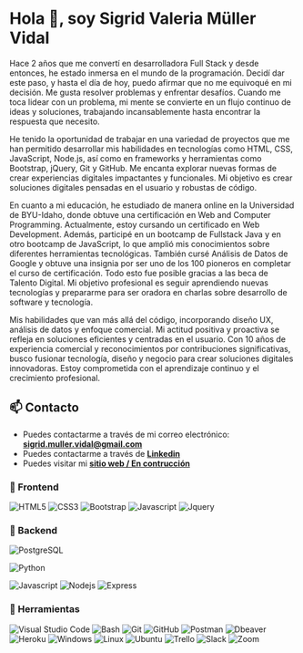 # Hola 👋, soy Sigrid Valeria Müller Vidal

Hace 2 años que me convertí en desarrolladora Full Stack y desde entonces, he estado inmersa en el mundo de la programación. Decidí dar este paso, y hasta el día de hoy, puedo afirmar que no me equivoqué en mi decisión. Me gusta resolver problemas y enfrentar desafíos. Cuando me toca lidear con un problema, mi mente se convierte en un flujo continuo de ideas y soluciones, trabajando incansablemente hasta encontrar la respuesta que necesito.

He tenido la oportunidad de trabajar en una variedad de proyectos que me han permitido desarrollar mis habilidades en tecnologías como HTML, CSS, JavaScript, Node.js, así como en frameworks y herramientas como Bootstrap, jQuery, Git y GitHub. Me encanta explorar nuevas formas de crear experiencias digitales impactantes y funcionales. Mi objetivo es crear soluciones digitales pensadas en el usuario y robustas de código.

En cuanto a mi educación, he estudiado de manera online en la Universidad de BYU-Idaho, donde obtuve una certificación en Web and Computer Programming. Actualmente, estoy cursando un certificado en Web Development. Además, participé en un bootcamp de Fullstack Java y en otro bootcamp de JavaScript, lo que amplió mis conocimientos sobre diferentes herramientas tecnológicas. También cursé Análisis de Datos de Google y obtuve una insignia por ser uno de los 100 pioneros en completar el curso de certificación. Todo esto fue posible gracias a las beca de Talento Digital.  Mi objetivo profesional es seguir aprendiendo nuevas tecnologías y prepararme para ser oradora en charlas sobre desarrollo de software y tecnología.

Mis habilidades que van más allá del código, incorporando diseño UX, análisis de datos y enfoque comercial. Mi actitud positiva y proactiva se refleja en soluciones eficientes y centradas en el usuario. Con 10 años de experiencia comercial y reconocimientos por contribuciones significativas, busco fusionar tecnología, diseño y negocio para crear soluciones digitales innovadoras. Estoy comprometida con el aprendizaje continuo y el crecimiento profesional.

## 📫 Contacto

- Puedes contactarme a través de mi correo electrónico: **<sigrid.muller.vidal@gmail.com>**
- Puedes contactarme a través de **[Linkedin](https://www.linkedin.com/in/smullervidal/)**
- Puedes visitar mi **[sitio web / En contrucción](https://github.com/SigridMV)**

### 🎨 Frontend

![HTML5](https://img.shields.io/badge/HTML5-E34F26?style=for-the-badge&logo=html5&logoColor=white) ![CSS3](https://img.shields.io/badge/CSS3-1572B6?style=for-the-badge&logo=css3&logoColor=white) ![Bootstrap](https://img.shields.io/badge/Bootstrap-563D7C?style=for-the-badge&logo=bootstrap&logoColor=white) ![Javascript](https://img.shields.io/badge/Javascript-323330?style=for-the-badge&logo=javascript&logoColor=F7DF1E) ![Jquery](https://img.shields.io/badge/jQuery-0769AD?style=for-the-badge&logo=jquery&logoColor=white)

### 🔨 Backend

![PostgreSQL](https://img.shields.io/badge/PostgreSQL-316192?style=for-the-badge&logo=postgresql&logoColor=white)

![Python](https://img.shields.io/badge/Python-3776AB?style=for-the-badge&logo=python&logoColor=white)

![Javascript](https://img.shields.io/badge/Javascript-323330?style=for-the-badge&logo=javascript&logoColor=F7DF1E) ![Nodejs](https://img.shields.io/badge/Node.js-43853D?style=for-the-badge&logo=node.js&logoColor=white) ![Express](https://img.shields.io/badge/Express.js-404D59?style=for-the-badge)

### 📎 Herramientas

![Visual Studio Code](https://img.shields.io/badge/Visual%20Studio%20Code-007ACC?style=for-the-badge&logo=visual-studio-code&logoColor=white) ![Bash](https://img.shields.io/badge/Bash-121011?style=for-the-badge&logo=gnu-bash&logoColor=white) ![Git](https://img.shields.io/badge/git-%23F05033.svg?style=for-the-badge&logo=git&logoColor=white) ![GitHub](https://img.shields.io/badge/github-%23121011.svg?style=for-the-badge&logo=github&logoColor=white) ![Postman](https://img.shields.io/badge/Postman-FF6C37?style=for-the-badge&logo=postman&logoColor=white) ![Dbeaver](https://img.shields.io/badge/DBeaver-EE0000?style=for-the-badge&logo=dbeaver&logoColor=white) ![Heroku](https://img.shields.io/badge/Heroku-430098?style=for-the-badge&logo=heroku&logoColor=white) ![Windows](https://img.shields.io/badge/Windows-0078D6?style=for-the-badge&logo=windows&logoColor=white) ![Linux](https://img.shields.io/badge/Linux-FCC624?style=for-the-badge&logo=linux&logoColor=black) ![Ubuntu](https://img.shields.io/badge/Ubuntu-E95420?style=for-the-badge&logo=ubuntu&logoColor=white) ![Trello](https://img.shields.io/badge/Trello-0052CC?style=for-the-badge&logo=trello&logoColor=white) ![Slack](https://img.shields.io/badge/Slack-4A154B?style=for-the-badge&logo=slack&logoColor=white) ![Zoom](https://img.shields.io/badge/Zoom-2D8CFF?style=for-the-badge&logo=zoom&logoColor=white)

